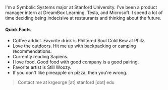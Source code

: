 I'm a Symbolic Systems major at Stanford University. I've been a product manager intern at DreamBox Learning, Tesla, and Microsoft. I spend a lot of time deciding being indecisive at restaurants and thinking about the future.

#### Quick Facts
* Coffee addict. Favorite drink is Philtered Soul Cold Bew at Philz.
* Love the outdoors. Hit me up with backpacking or camping recommendations.
* Currently reading Sapiens.
* I love food. Good food with good company is a good pairing.
* Favorite artist is Still Woozy.
* If you don't like pineapple on pizza, then you're wrong.

> Contact me at krgeorge [at] stanford [dot] edu
